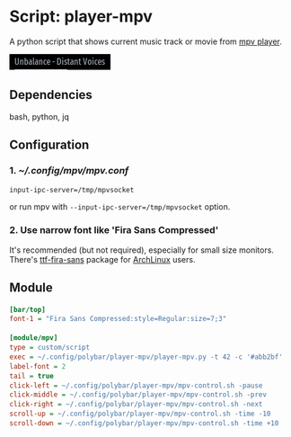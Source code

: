 # Script: player-mpv

A python script that shows current music track or movie from [mpv player](https://mpv.io/).

![preview](preview.png)

## Dependencies

bash, python, jq

## Configuration

### 1. *~/.config/mpv/mpv.conf*
```
input-ipc-server=/tmp/mpvsocket
```
or run mpv with `--input-ipc-server=/tmp/mpvsocket` option.

### 2. Use narrow font like 'Fira Sans Compressed'

It's recommended (but not required), especially for small size monitors.
There's [ttf-fira-sans](https://www.archlinux.org/packages/community/any/ttf-fira-sans/) package for [ArchLinux](https://www.archlinux.org/) users.

## Module

```ini
[bar/top]
font-1 = "Fira Sans Compressed:style=Regular:size=7;3"

[module/mpv]
type = custom/script
exec = ~/.config/polybar/player-mpv/player-mpv.py -t 42 -c '#abb2bf'
label-font = 2
tail = true
click-left = ~/.config/polybar/player-mpv/mpv-control.sh -pause
click-middle = ~/.config/polybar/player-mpv/mpv-control.sh -prev
click-right = ~/.config/polybar/player-mpv/mpv-control.sh -next
scroll-up = ~/.config/polybar/player-mpv/mpv-control.sh -time -10
scroll-down = ~/.config/polybar/player-mpv/mpv-control.sh -time +10
```
